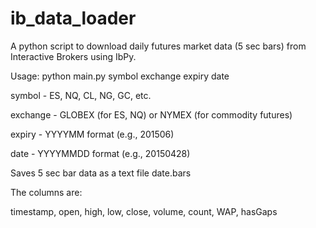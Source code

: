 # ib_data_loader
A python script to download daily futures market data (5 sec bars) from Interactive Brokers using IbPy.

Usage: python main.py symbol exchange expiry date

symbol   - ES, NQ, CL, NG, GC, etc.

exchange - GLOBEX (for ES, NQ) or NYMEX (for commodity futures)

expiry   - YYYYMM format (e.g., 201506)

date     - YYYYMMDD format (e.g., 20150428)

Saves 5 sec bar data as a text file date.bars

The columns are:

timestamp, open, high, low, close, volume, count, WAP, hasGaps
